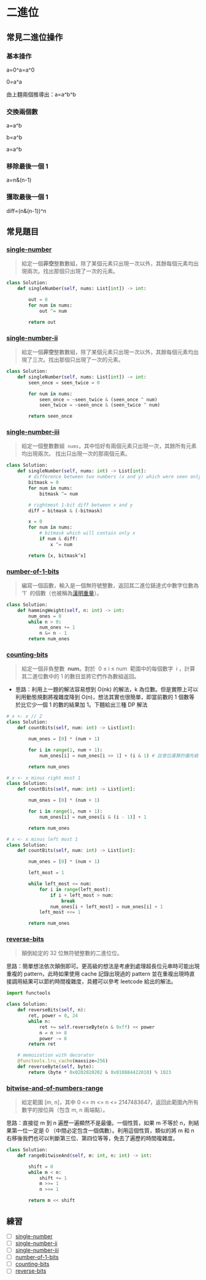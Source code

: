 # 二進位

## 常見二進位操作

### 基本操作

a=0^a=a^0

0=a^a

由上麵兩個推導出：a=a^b^b

### 交換兩個數

a=a^b

b=a^b

a=a^b

### 移除最後一個 1

a=n&(n-1)

### 獲取最後一個 1

diff=(n&(n-1))^n

## 常見題目

### [single-number](https://leetcode.com/problems/single-number/)

> 給定一個**非空**整數數組，除了某個元素只出現一次以外，其餘每個元素均出現兩次。找出那個只出現了一次的元素。

```Python
class Solution:
    def singleNumber(self, nums: List[int]) -> int:

        out = 0
        for num in nums:
            out ^= num

        return out
```

### [single-number-ii](https://leetcode.com/problems/single-number-ii/)

> 給定一個**非空**整數數組，除了某個元素只出現一次以外，其餘每個元素均出現了三次。找出那個只出現了一次的元素。

```Python
class Solution:
    def singleNumber(self, nums: List[int]) -> int:
        seen_once = seen_twice = 0

        for num in nums:
            seen_once = ~seen_twice & (seen_once ^ num)
            seen_twice = ~seen_once & (seen_twice ^ num)

        return seen_once
```

### [single-number-iii](https://leetcode.com/problems/single-number-iii/)

> 給定一個整數數組  `nums`，其中恰好有兩個元素只出現一次，其餘所有元素均出現兩次。 找出只出現一次的那兩個元素。

```Python
class Solution:
    def singleNumber(self, nums: int) -> List[int]:
        # difference between two numbers (x and y) which were seen only once
        bitmask = 0
        for num in nums:
            bitmask ^= num

        # rightmost 1-bit diff between x and y
        diff = bitmask & (-bitmask)

        x = 0
        for num in nums:
            # bitmask which will contain only x
            if num & diff:
                x ^= num

        return [x, bitmask^x]
```

### [number-of-1-bits](https://leetcode.com/problems/number-of-1-bits/)

> 編寫一個函數，輸入是一個無符號整數，返回其二進位錶達式中數字位數為 ‘1’  的個數（也被稱為[漢明重量](https://baike.baidu.com/item/%E6%B1%89%E6%98%8E%E9%87%8D%E9%87%8F)）。

```Python
class Solution:
    def hammingWeight(self, n: int) -> int:
        num_ones = 0
        while n > 0:
            num_ones += 1
            n &= n - 1
        return num_ones
```

### [counting-bits](https://leetcode.com/problems/counting-bits/)

> 給定一個非負整數  **num**。對於  0 ≤ i ≤ num  範圍中的每個數字  i ，計算其二進位數中的 1 的數目並將它們作為數組返回。

- 思路：利用上一題的解法容易想到 O(nk) 的解法，k 為位數。但是實際上可以利用動態規劃將複雜度降到 O(n)，想法其實也很簡單，即當前數的 1 個數等於比它少一個 1 的數的結果加 1。下麵給出三種 DP 解法

```Python
# x <- x // 2
class Solution:
    def countBits(self, num: int) -> List[int]:

        num_ones = [0] * (num + 1)

        for i in range(1, num + 1):
            num_ones[i] = num_ones[i >> 1] + (i & 1) # 註意位運算的優先級

        return num_ones
```

```Python
# x <- x minus right most 1
class Solution:
    def countBits(self, num: int) -> List[int]:

        num_ones = [0] * (num + 1)

        for i in range(1, num + 1):
            num_ones[i] = num_ones[i & (i - 1)] + 1

        return num_ones
```

```Python
# x <- x minus left most 1
class Solution:
    def countBits(self, num: int) -> List[int]:

        num_ones = [0] * (num + 1)

        left_most = 1

        while left_most <= num:
            for i in range(left_most):
                if i + left_most > num:
                    break
                num_ones[i + left_most] = num_ones[i] + 1
            left_most <<= 1

        return num_ones
```

### [reverse-bits](https://leetcode.com/problems/reverse-bits/)

> 顛倒給定的 32 位無符號整數的二進位位。

思路：簡單想法依次顛倒即可。更高級的想法是考慮到處理超長位元串時可能出現重複的 pattern，此時如果使用 cache 記錄出現過的 pattern 並在重複出現時直接調用結果可以節約時間複雜度，具體可以參考 leetcode 給出的解法。

```Python
import functools

class Solution:
    def reverseBits(self, n):
        ret, power = 0, 24
        while n:
            ret += self.reverseByte(n & 0xff) << power
            n = n >> 8
            power -= 8
        return ret

    # memoization with decorator
    @functools.lru_cache(maxsize=256)
    def reverseByte(self, byte):
        return (byte * 0x0202020202 & 0x010884422010) % 1023
```

### [bitwise-and-of-numbers-range](https://leetcode.com/problems/bitwise-and-of-numbers-range/)

> 給定範圍 [m, n]，其中 0 <= m <= n <= 2147483647，返回此範圍內所有數字的按位與（包含 m, n 兩端點）。

思路：直接從 m 到 n 遍歷一遍顯然不是最優。一個性質，如果 m 不等於 n，則結果第一位一定是 0 （中間必定包含一個偶數）。利用這個性質，類似的將 m 和 n 右移後我們也可以判斷第三位、第四位等等，免去了遍歷的時間複雜度。

```Python
class Solution:
    def rangeBitwiseAnd(self, m: int, n: int) -> int:

        shift = 0
        while m < n:
            shift += 1
            m >>= 1
            n >>= 1

        return m << shift
```

## 練習

- [ ] [single-number](https://leetcode.com/problems/single-number/)
- [ ] [single-number-ii](https://leetcode.com/problems/single-number-ii/)
- [ ] [single-number-iii](https://leetcode.com/problems/single-number-iii/)
- [ ] [number-of-1-bits](https://leetcode.com/problems/number-of-1-bits/)
- [ ] [counting-bits](https://leetcode.com/problems/counting-bits/)
- [ ] [reverse-bits](https://leetcode.com/problems/reverse-bits/)
